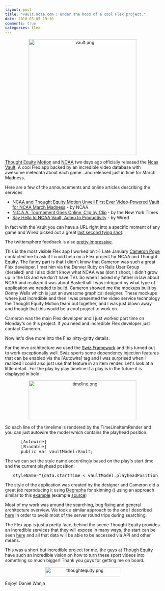 ```yaml
---
layout: post
title: "vault.ncaa.com : under the hood of a cool Flex project."
date: 2010-03-05 19:10
comments: true
categories: flex
---
```


<div style="text-align:center;"><img src="http://onrails.org/files/vault.png" alt="vault.png" border="0" width="350" height="378" /></div>

<a href="http://www.thoughtequity.com">Thought Equity Motion</a> and <a href="http://www.ncaa.com/">NCAA</a> two days ago officially released the <a href="http://vault.ncaa.com/">Ncaa Vault</a>. A cool Flex app backed by an incredible video database with awesome metedata about each game...and released just in time for March Madness.

Here are a few of the announcements and online articles describing the services:

<!--more-->

* <a href="http://fs.ncaa.org/Docs/PressArchive/2010/20100303+thought+equity+march+madness+rls.htm">NCAA and Thought Equity Motion Unveil First Ever Video-Powered Vault for NCAA March Madness</a> - by NCAA
* <a href="http://www.nytimes.com/2010/03/03/sports/ncaabasketball/03ncaa.html">N.C.A.A. Tournament Goes Online, Clip by Clip</a> - by the New York Times
* <a href="http://www.wired.com/playbook/2010/03/say-hello-to-the-ncaa-vault-adieu-to-productivity/#ixzz0hGq1bpTzhttp://www.wired.com/playbook/2010/03/say-hello-to-the-ncaa-vault-adieu-to-productivity/">Say Hello to NCAA Vault, Adieu to Productivity</a> - by Wired

In fact with the Vault you can have a URL right into a specific moment of any game and Wired picked out a great <a href="http://bit.ly/c9eQSU">last second tying shot</a>.

The twittersphere feedback is also <a href="http://search.twitter.com/search?q=vault+ncaa">pretty impressive</a>.

This is the most visible Flex app I worked on :-) Late January <a href="http://twitter.com/theaboutbox">Cameron Pope</a> contacted me to ask if I could help on a Flex project for NCAA and Thought Equity. The funny part is that I didn't know that Cameron was such a great Flex developer, I met him via the Denver Ruby on Rails User Group (derailed) and I also didn't know what NCAA was (don't shoot, I didn't grow up in the US and we don't have TV). So when I asked my father in law about NCAA and realized it was about Basketball I was intrigued by what type of application we needed to build. Cameron showed me the mockups built by Donny Wells which is just an awesome graphical designer. These mockups where just incredible and then I was presented the video service technology the Thought Equity Motion team put together, and I was just blown away and though that this would be a cool project to work on.

Cameron was the main Flex developer and I just worked part time on Monday's on this project. If you need and incredible Flex developer just contact Cameron.

Now let's dive more into the Flex nitty-gritty details:

For the mvc architecture  we used the <a href="http://swizframework.org/">Swiz Framework</a> and this turned out to  work exceptionally well. Swiz sports some dependency injection features that can be enabled via the [Autowire] tag and I was surprised when I realized I could also just use that feature in an item render. Let's look at a little detail...For the play by play timeline if a play is in the future it is displayed in bold:

<div style="text-align:center;"><img src="http://onrails.org/files/timeline.png" alt="timeline.png" border="0" width="350" height="129" /></div>

So each line of the timelime is rendered by the TimeLineItemRender and you can just autowire the model which contains the playhead position.

<pre>
      [Autowire]
      [Bindable]
      public var vaultModel:Vault;
</pre>

The we can set the style name accordingly based on the play's start time and the current playhead position:

<pre>
   styleName="{data.startTime < vaultModel.playheadPosition ? 'past' : 'future'}"
</pre>

The style of the application was created by the designer and Cameron did a great job reproducing it using <a href="http://www.degrafa.org/">Degrapha</a> for skinning () using an approach similar to this <a href="http://www.degrafa.org/source/ButtonLoader/ButtonLoader.html">example</a> (example <a href="http://www.degrafa.org/source/ButtonLoader/srcview/index.html">source</a>)

Most of my work was around the searching, bug fixing and general architecture overview. We took a similar approach to the one I described <a href="http://onrails.org/articles/2007/11/27/flash-utils-bytearray-compressing-4-1mb-to-20k">here</a> in order to avoid most of the server round trips during searching.

The Flex app is just a pretty face,  behind the scene Thought Equity provides an incredible services that they will expose in many ways, the start can be seen <a href="http://www.thoughtequity.com/video/home/article/ncaa_vault_publishing.do">here</a> and all that data will be able to be accessed via API and other means.

This was a short but incredible project for me, the guys at Though Equity have such an incredible vision on how to turn these sport videos into something so much bigger! Thank you guys for getting me on board.

<div style="text-align:center;"><img src="http://onrails.org/files/thoughtequity.png" alt="thoughtequity.png" border="0" width="245" height="30" /></div>

Enjoy!
Daniel Wanja
